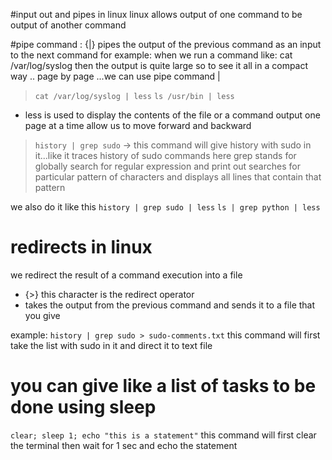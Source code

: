 #input out and pipes in linux
linux allows output of one command to be output of another command

#pipe command : {|}
pipes the output of the previous command as an input to the next command
for example:
when we run a command like:
cat /var/log/syslog
then the output is quite large so to see it all in a compact way .. page by page ...we can use pipe command |
> `cat /var/log/syslog | less`
> `ls /usr/bin | less`
- less is used to display the contents of the file or a command output one page at a time 
allow us to move forward and backward

> `history | grep sudo` 
-> this command will give history with sudo in it...like it traces history of sudo commands 
here grep stands for globally search for regular expression and print out 
searches for particular pattern of characters and displays all lines that contain that pattern

we also do it like this 
`history | grep sudo | less`
`ls | grep python | less`

# redirects in linux
we redirect the result of a command execution into a file 
- {>} this character is the redirect operator 
- takes the output from the previous command and sends it to a file that you give

example:
`history | grep sudo > sudo-comments.txt`
this command will first take the list with sudo in it and direct it to text file 

# you can give like a list of tasks to be done using sleep
`clear; sleep 1; echo "this is a statement"`
this command will first clear the terminal then wait for 1 sec and echo the statement
